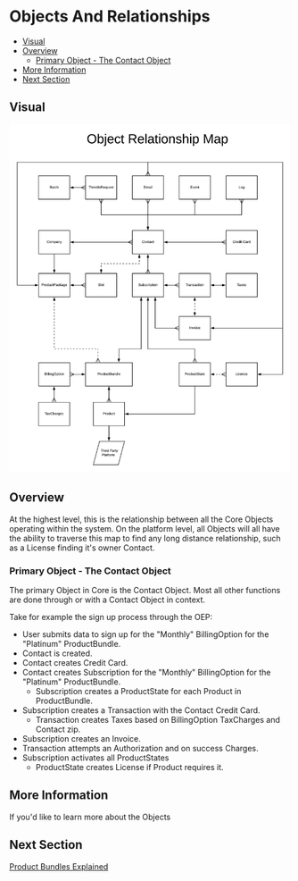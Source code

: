 # Objects And Relationships

 - [Visual](#markdown-header-visual)
 - [Overview](#markdown-header-overview)
   - [Primary Object - The Contact Object](#markdown-header-primary-object-the-contact-object)
 - [More Information](#markdown-header-more-information)
 - [Next Section](#markdown-header-next-section)

## Visual

![Object Relationship Map](../assets/ObjectRelationshipMap.png "Object Relationship Map")

## Overview
At the highest level, this is the relationship between all the Core Objects operating 
within the system. On the platform level, all Objects will all have the ability to traverse 
this map to find any long distance relationship, such as a License finding it's owner Contact.

### Primary Object - The Contact Object
The primary Object in Core is the Contact Object. Most all other functions are done through or 
with a Contact Object in context.

Take for example the sign up process through the OEP:
 - User submits data to sign up for the "Monthly" BillingOption for the "Platinum" ProductBundle.
 - Contact is created.
 - Contact creates Credit Card.
 - Contact creates Subscription for the "Monthly" BillingOption for the "Platinum" ProductBundle.
   - Subscription creates a ProductState for each Product in ProductBundle.
 - Subscription creates a Transaction with the Contact Credit Card.
   - Transaction creates Taxes based on BillingOption TaxCharges and Contact zip.
 - Subscription creates an Invoice.
 - Transaction attempts an Authorization and on success Charges.
 - Subscription activates all ProductStates
    - ProductState creates License if Product requires it.  

## More Information
If you'd like to learn more about the Objects


## Next Section

[Product Bundles Explained](ProductBundlesExplained)